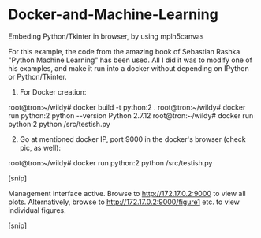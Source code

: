# Docker-and-Machine-Learning 
Embeding Python/Tkinter in browser, by using  mplh5canvas

For this example, the code from the amazing book of Sebastian Rashka "Python Machine Learning" has been used. 
All I did it was to modify one of his examples, and make it run into a docker without depending on IPython or Python/Tkinter.



1) For Docker creation: 


root@tron:~/wildy# docker build -t python:2 .
root@tron:~/wildy# docker run python:2 python --version
Python 2.7.12
root@tron:~/wildy# docker run python:2 python /src/testish.py



2) Go at mentioned docker IP, port 9000 in the docker's browser (check pic, as well):

root@tron:~/wildy# docker run python:2 python /src/testish.py

[snip]

Management interface active. Browse to http://172.17.0.2:9000 to view all plots.
Alternatively, browse to http://172.17.0.2:9000/figure1 etc. to view individual figures.

[snip]
